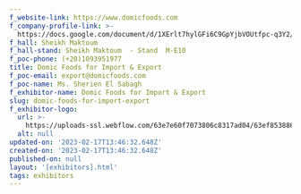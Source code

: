 ```yaml
---
f_website-link: https://www.domicfoods.com
f_company-profile-link: >-
  https://docs.google.com/document/d/1XErlt7hylGFi6C9GpYjbVOUtfpc-q3Y2/edit?usp=share_link&ouid=111844397792848099856&rtpof=true&sd=true
f_hall: Sheikh Maktoum
f_hall-stand: Sheikh Maktoum  - Stand  M-E10
f_poc-phone: (+20)1093951977
title: Domic Foods for Import & Export
f_poc-email: export@domicfoods.com
f_poc-name: Ms. Sherien El Sabagh
f_exhibitor-name: Domic Foods for Import & Export
slug: domic-foods-for-import-export
f_exhibitor-logo:
  url: >-
    https://uploads-ssl.webflow.com/63e7e60f7073806c8317ad04/63ef853886d367533e894c16_MTM1OA.jpeg
  alt: null
updated-on: '2023-02-17T13:46:32.648Z'
created-on: '2023-02-17T13:46:32.648Z'
published-on: null
layout: '[exhibitors].html'
tags: exhibitors
---
```



